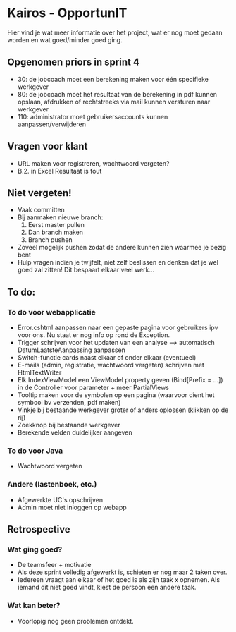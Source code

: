# Kairos - OpportunIT

Hier vind je wat meer informatie over het project,  wat er nog moet gedaan worden en wat goed/minder goed ging.

## Opgenomen priors in sprint 4
* 30: de jobcoach moet een berekening maken voor één specifieke werkgever
* 80: de jobcoach moet het resultaat van de berekening in pdf kunnen opslaan, afdrukken of rechtstreeks via mail kunnen versturen naar werkgever
* 110: administrator moet gebruikersaccounts kunnen aanpassen/verwijderen

## Vragen voor klant
* URL maken voor registreren, wachtwoord vergeten?
* B.2. in Excel Resultaat is fout

## Niet vergeten!
* Vaak committen
* Bij aanmaken nieuwe branch:
    1. Eerst master pullen
    2. Dan branch maken
    3. Branch pushen
* Zoveel mogelijk pushen zodat de andere kunnen zien waarmee je bezig bent
* Hulp vragen indien je twijfelt, niet zelf beslissen en denken dat je wel goed zal zitten! Dit bespaart elkaar veel werk...

## To do:
### To do voor webapplicatie
* Error.cshtml aanpassen naar een gepaste pagina voor gebruikers ipv voor ons. Nu staat er nog info op rond de Exception.
* Trigger schrijven voor het updaten van een analyse --> automatisch DatumLaatsteAanpassing aanpassen
* Switch-functie cards naast elkaar of onder elkaar (eventueel)
* E-mails (admin, registratie, wachtwoord vergeten) schrijven met HtmlTextWriter
* Elk IndexViewModel een ViewModel property geven (Bind[Prefix = ...]) in de Controller voor parameter + meer PartialViews
* Tooltip maken voor de symbolen op een pagina (waarvoor dient het symbool bv verzenden, pdf maken)
* Vinkje bij bestaande werkgever groter of anders oplossen (klikken op de rij)
* Zoekknop bij bestaande werkgever
* Berekende velden duidelijker aangeven

### To do voor Java
* Wachtwoord vergeten

### Andere (lastenboek, etc.)
* Afgewerkte UC's opschrijven
* Admin moet niet inloggen op webapp

## Retrospective
### Wat ging goed?
* De teamsfeer + motivatie
* Als deze sprint volledig afgewerkt is, schieten er nog maar 2 taken over.
* Iedereen vraagt aan elkaar of het goed is als zijn taak x opnemen. Als iemand dit niet goed vindt, kiest de persoon een andere taak.

### Wat kan beter?
* Voorlopig nog geen problemen ontdekt.
